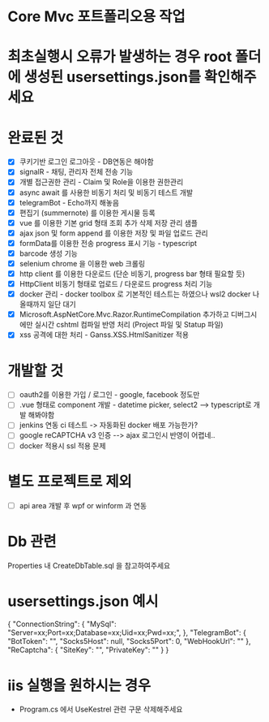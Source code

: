 # Core Mvc 포트폴리오용 작업

# 최초실행시 오류가 발생하는 경우 root 폴더에 생성된 usersettings.json를 확인해주세요

# 완료된 것
- [x] 쿠키기반 로그인 로그아웃 - DB연동은 해야함
- [x] signalR - 채팅, 관리자 전체 전송 기능
- [x] 개별 접근권한 관리 - Claim 및 Role을 이용한 권한관리
- [x] async await 를 사용한 비동기 처리 및 비동기 테스트 개발
- [x] telegramBot - Echo까지 해놓음
- [x] 편집기 (summernote) 를 이용한 게시물 등록
- [x] vue 를 이용한 기본 grid 형태 조회 추가 삭제 저장 관리 샘플
- [x] ajax json 및 form append 를 이용한 저장 및 파일 업로드 관리 
- [x] formData를 이용한 전송 progress 표시 기능 - typescript
- [x] barcode 생성 기능
- [x] selenium chrome 을 이용한 web 크롤링
- [x] http client 를 이용한 다운로드 (단순 비동기, progress bar 형태 필요할 듯)
- [x] HttpClient 비동기 형태로 업로드 / 다운로드 progress 처리 기능
- [x] docker 관리 - docker toolbox 로 기본적인 테스트는 하였으나 wsl2 docker 나올때까지 일단 대기
- [x] Microsoft.AspNetCore.Mvc.Razor.RuntimeCompilation 추가하고 디버그시에만 실시간 cshtml 컴파일 반영 처리 (Project 파일 및 Statup 파일)
- [x] xss 공격에 대한 처리 - Ganss.XSS.HtmlSanitizer 적용
# 개발할 것
- [ ] oauth2를 이용한 가입 / 로그인 - google, facebook 정도만
- [ ] .vue 형태로 component 개발 - datetime picker, select2 --> typescript로 개발 해봐야함
- [ ] jenkins 연동 ci 테스트 -> 자동화된 docker 배포 가능한가?
- [ ] google reCAPTCHA v3 인증 --> ajax 로그인시 반영이 어렵네..
- [ ] docker 적용시 ssl 적용 문제

# 별도 프로젝트로 제외
- [ ] api area 개발 후 wpf or winform 과 연동

# Db 관련
Properties 내 CreateDbTable.sql 을 참고하여주세요

# usersettings.json 예시
{
  "ConnectionString": {
    "MySql": "Server=xx;Port=xx;Database=xx;Uid=xx;Pwd=xx;",
  },
  "TelegramBot": {
    "BotToken": "",
    "Socks5Host": null,
    "Socks5Port": 0,
    "WebHookUrl": ""
  },
  "ReCaptcha": {
    "SiteKey": "",
    "PrivateKey": ""
  }
}

# iis 실행을 원하시는 경우
 - Program.cs 에서 UseKestrel 관련 구문 삭제해주세요